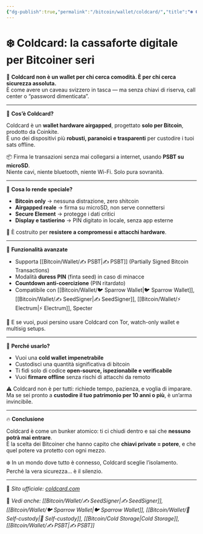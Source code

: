 ```yaml
---
{"dg-publish":true,"permalink":"/bitcoin/wallet/coldcard/","title":"❄️ Coldcard: la cassaforte digitale per Bitcoiner seri","tags":["Bitcoin","Wallet","Hardware","ColdStorage","SelfCustody","PSBT"]}
---
```



# ❄️ Coldcard: la cassaforte digitale per Bitcoiner seri

💼 **Coldcard non è un wallet per chi cerca comodità. È per chi cerca sicurezza assoluta.**  
È come avere un caveau svizzero in tasca — ma senza chiavi di riserva, call center o “password dimenticata”.

---

🔐 **Cos’è Coldcard?**

Coldcard è un **wallet hardware airgapped**, progettato **solo per Bitcoin**, prodotto da Coinkite.  
È uno dei dispositivi più **robusti, paranoici e trasparenti** per custodire i tuoi sats offline.

📦 Firma le transazioni senza mai collegarsi a internet, usando **PSBT su microSD**.  
Niente cavi, niente bluetooth, niente Wi-Fi. Solo pura sovranità.

---

🧱 **Cosa lo rende speciale?**

- **Bitcoin only** → nessuna distrazione, zero shitcoin  
- **Airgapped reale** → firma su microSD, non serve connettersi  
- **Secure Element** → protegge i dati critici  
- **Display e tastierino** → PIN digitato in locale, senza app esterne

🧨 È costruito per **resistere a compromessi e attacchi hardware**.

---

🧠 **Funzionalità avanzate**

- Supporta [[Bitcoin/Wallet/✍️ PSBT\|✍️ PSBT]] (Partially Signed Bitcoin Transactions)  
- Modalità **duress PIN** (finta seed) in caso di minacce  
- **Countdown anti-coercizione** (PIN ritardato)  
- Compatibile con [[Bitcoin/Wallet/🐦 Sparrow Wallet\|🐦 Sparrow Wallet]], [[Bitcoin/Wallet/✍️ SeedSigner\|✍️ SeedSigner]], [[Bitcoin/Wallet/⚡ Electrum\|⚡ Electrum]], Specter

📡 E se vuoi, puoi persino usare Coldcard con Tor, watch-only wallet e multisig setups.

---

🎯 **Perché usarlo?**

- Vuoi una **cold wallet impenetrabile**  
- Custodisci una quantità significativa di bitcoin  
- Ti fidi solo di codice **open-source, ispezionabile e verificabile**  
- Vuoi **firmare offline** senza rischi di attacchi da remoto

⚠️ Coldcard non è per tutti: richiede tempo, pazienza, e voglia di imparare.  
Ma se sei pronto a **custodire il tuo patrimonio per 10 anni o più**, è un’arma invincibile.

---

🔥 **Conclusione**

Coldcard è come un bunker atomico: ti ci chiudi dentro e sai che **nessuno potrà mai entrare**.  
È la scelta dei Bitcoiner che hanno capito che **chiavi private = potere**, e che quel potere va protetto con ogni mezzo.

❄️ In un mondo dove tutto è connesso, Coldcard sceglie l’isolamento.  
Perché la vera sicurezza… è il silenzio.

---

🔗 _Sito ufficiale: [coldcard.com](https://coldcard.com)_

📎 _Vedi anche: [[Bitcoin/Wallet/✍️ SeedSigner\|✍️ SeedSigner]], [[Bitcoin/Wallet/🐦 Sparrow Wallet\|🐦 Sparrow Wallet]], [[Bitcoin/Wallet/🔐 Self-custody\|🔐 Self-custody]], [[Bitcoin/Cold Storage\|Cold Storage]], [[Bitcoin/Wallet/✍️ PSBT\|✍️ PSBT]]_